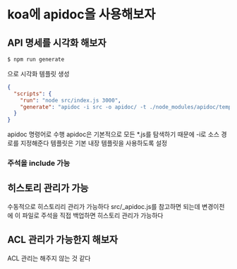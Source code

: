 # koa에 apidoc을 사용해보자 

## API 명세를 시각화 해보자

```bash
$ npm run generate
```

으로 시각화 템플릿 생성

```json
{
  "scripts": {
    "run": "node src/index.js 3000",
    "generate": "apidoc -i src -o apidoc/ -t ./node_modules/apidoc/template/"
  }
}
```

apidoc 명령어로 수행
apidoc은 기본적으로 모든 *.js를 탐색하기 때문에 -i로 소스 경로를 지정해준다
템플릿은 기본 내장 템플릿을 사용하도록 설정

### 주석을 include 가능

## 히스토리 관리가 가능

수동적으로 히스토리리 관리가 가능하다 src/_apidoc.js를 참고하면 되는데
변경이전에 이 파일로 주석을 직접 백업하면 히스토리 관리가 가능하다

## ACL 관리가 가능한지 해보자

ACL 관리는 해주지 않는 것 같다
